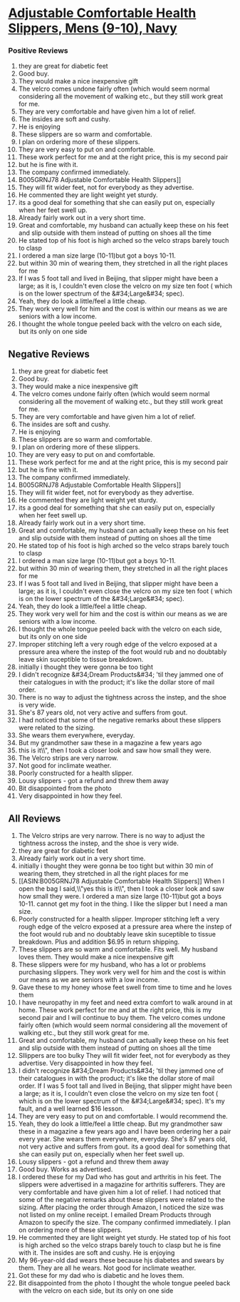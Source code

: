 # [Adjustable Comfortable Health Slippers, Mens (9-10), Navy](https://products.checkmycream.com/products/Adjustable-Comfortable-Health-Slippers-Mens-(9-10)-Navy.html)

### Positive Reviews

<ol>
      <li>they are great for diabetic feet</li>
      <li>Good buy.  </li>
      <li>They would  make a nice inexpensive gift</li>
      <li>The velcro comes undone fairly often (which would seem normal considering all the movement of walking etc., but they still work great for me.</li>
      <li>They are very comfortable and have given him a lot of relief.  </li>
      <li>The insides are soft and cushy.  </li>
      <li>He is enjoying</li>
      <li>These slippers are  so warm and comfortable.</li>
      <li>I plan on ordering more of these slippers.</li>
      <li>They are very easy to put on and comfortable.  </li>
      <li>These work perfect for me and at the right price, this is my second pair</li>
      <li>but he is fine with it.  </li>
      <li>The company confirmed immediately.  </li>
      <li>B005GRNJ78 Adjustable Comfortable Health Slippers]]</li>
      <li>They will fit wider feet, not for everybody as they advertise.  </li>
      <li>He commented they are light weight yet sturdy.  </li>
      <li>its a good deal for something that she can easily put on, especially when her feet swell up.</li>
      <li>Already fairly work out in a very short time.</li>
      <li>Great and comfortable, my husband can actually keep these on his feet and slip outside with them instead of putting on shoes all the time</li>
      <li>He stated top of his foot is high arched so the velco straps barely touch to clasp</li>
      <li>I ordered a man size large (10-11)but got a boys 10-11.</li>
      <li>but within 30 min of wearing them, they stretched in all the right places for me</li>
      <li>If I was 5 foot tall and lived in Beijing, that slipper might have been a large; as it is, I couldn&#x27;t even close the velcro on my size ten foot ( which is on the lower spectrum of the &amp;#34;Large&amp;#34; spec).</li>
      <li>Yeah, they do look a little/feel a little cheap.</li>
      <li>They work very well for him and the cost is within our means as we are seniors with a low income.</li>
      <li>I thought the whole tongue peeled back with the velcro on each side, but its only on one side</li>
</ol>


<h2>Negative Reviews</h2>
<ol>
<li> they are great for diabetic feet</li>
<li> Good buy.  </li>
<li> They would  make a nice inexpensive gift</li>
<li> The velcro comes undone fairly often (which would seem normal considering all the movement of walking etc., but they still work great for me.</li>
<li> They are very comfortable and have given him a lot of relief.  </li>
<li> The insides are soft and cushy.  </li>
<li> He is enjoying</li>
<li> These slippers are  so warm and comfortable.</li>
<li> I plan on ordering more of these slippers.</li>
<li> They are very easy to put on and comfortable.  </li>
<li> These work perfect for me and at the right price, this is my second pair</li>
<li> but he is fine with it.  </li>
<li> The company confirmed immediately.  </li>
<li> B005GRNJ78 Adjustable Comfortable Health Slippers]]</li>
<li> They will fit wider feet, not for everybody as they advertise.  </li>
<li> He commented they are light weight yet sturdy.  </li>
<li> its a good deal for something that she can easily put on, especially when her feet swell up.</li>
<li> Already fairly work out in a very short time.</li>
<li> Great and comfortable, my husband can actually keep these on his feet and slip outside with them instead of putting on shoes all the time</li>
<li> He stated top of his foot is high arched so the velco straps barely touch to clasp</li>
<li> I ordered a man size large (10-11)but got a boys 10-11.</li>
<li> but within 30 min of wearing them, they stretched in all the right places for me</li>
<li> If I was 5 foot tall and lived in Beijing, that slipper might have been a large; as it is, I couldn&#x27;t even close the velcro on my size ten foot ( which is on the lower spectrum of the &amp;#34;Large&amp;#34; spec).</li>
<li> Yeah, they do look a little/feel a little cheap.</li>
<li> They work very well for him and the cost is within our means as we are seniors with a low income.</li>
<li> I thought the whole tongue peeled back with the velcro on each side, but its only on one side</li>
<li> Improper stitching left a very rough edge of the velcro exposed at a pressure area where the instep of the foot would rub and no doubtably leave skin suceptible to tissue breakdown.</li>
<li> initially i thought they were gonna be too tight</li>
<li> I didn&#x27;t recognize &amp;#34;Dream Products&amp;#34; &#x27;til they jammed one of their catalogues in with the product; it&#x27;s like the dollar store of mail order.</li>
<li> There is no way to adjust the tightness across the instep, and the shoe is very wide.</li>
<li> She&#x27;s 87 years old, not very active and suffers from gout.</li>
<li> I had noticed that some of the negative remarks about these slippers were related to the sizing.  </li>
<li> She wears them everywhere, everyday.</li>
<li> But my grandmother saw these in a magazine a few years ago</li>
<li> this is it\\&quot;, then I took a closer look and saw how small they were.</li>
<li> The Velcro strips are very narrow.</li>
<li> Not good for inclimate weather.</li>
<li> Poorly constructed for a health slipper.</li>
<li> Lousy slippers - got a refund and threw them away</li>
<li> Bit disappointed from the photo</li>
<li> Very disappointed in how they feel.</li>
</ol>

<h2>All Reviews</h2>

<ol>
    <li> The Velcro strips are very narrow. There is no way to adjust the tightness across the instep, and the shoe is very wide.</li>
    <li> they are great for diabetic feet</li>
    <li> Already fairly work out in a very short time.</li>
    <li> initially i thought they were gonna be too tight but within 30 min of wearing them, they stretched in all the right places for me</li>
    <li> [[ASIN:B005GRNJ78 Adjustable Comfortable Health Slippers]] When I open the bag I said,\\&quot;yes this is it\\&quot;, then I took a closer look and saw how small they were. I ordered a man size large (10-11)but got a boys 10-11. cannot get my foot in the thing. I like the slipper but I need a man size.</li>
    <li> Poorly constructed for a health slipper. Improper stitching left a very rough edge of the velcro exposed at a pressure area where the instep of the foot would rub and no doubtably leave skin suceptible to tissue breakdown. Plus and addition $6.95 in return shipping.</li>
    <li> These slippers are  so warm and comfortable. Fits well. My husband loves them. They would  make a nice inexpensive gift</li>
    <li> These slippers were for my husband, who has a lot or problems purchasing slippers.  They work very well for him and the cost is within our means as we are seniors with a low income.</li>
    <li> Gave these to my honey whose feet swell from time to time and he loves them</li>
    <li> I have neuropathy in my feet and need extra comfort to walk around in at home. These work perfect for me and at the right price, this is my second pair and I will continue to buy them. The velcro comes undone fairly often (which would seem normal considering all the movement of walking etc., but they still work great for me.</li>
    <li> Great and comfortable, my husband can actually keep these on his feet and slip outside with them instead of putting on shoes all the time</li>
    <li> Sllippers are too bulky  They will fit wider feet, not for everybody as they advertise.  Very disappointed in how they feel.</li>
    <li> I didn&#x27;t recognize &amp;#34;Dream Products&amp;#34; &#x27;til they jammed one of their catalogues in with the product; it&#x27;s like the dollar store of mail order. If I was 5 foot tall and lived in Beijing, that slipper might have been a large; as it is, I couldn&#x27;t even close the velcro on my size ten foot ( which is on the lower spectrum of the &amp;#34;Large&amp;#34; spec). It&#x27;s my fault, and a well learned $16 lesson.</li>
    <li> They are very easy to put on and comfortable.  I would recommend the.</li>
    <li> Yeah, they do look a little/feel a little cheap. But my grandmother saw these in a magazine a few years ago and I have been ordering her a pair every year. She wears them everywhere, everyday. She&#x27;s 87 years old, not very active and suffers from gout. its a good deal for something that she can easily put on, especially when her feet swell up.</li>
    <li> Lousy slippers - got a refund and threw them away</li>
    <li> Good buy.  Works as advertised.</li>
    <li> I ordered these for my Dad who has gout and arthritis in his feet.  The slippers were advertised in a magazine for arthritis sufferers.  They are very comfortable and have given him a lot of relief.  I had noticed that some of the negative remarks about these slippers were related to the sizing.  After placing the order through Amazon, I noticed the size was not listed on my online receipt.  I emailed Dream Products through Amazon to specify the size.  The company confirmed immediately.  I plan on ordering more of these slippers.</li>
    <li> He commented they are light weight yet sturdy.  He stated top of his foot is high arched so the velco straps barely touch to clasp but he is fine with it.  The insides are soft and cushy.  He is enjoying</li>
    <li> My 96-year-old dad wears these because hjs diabetes and swears by them. They are all he wears. Not good for inclimate weather.</li>
    <li> Got these for my dad who is diabetic and he loves them.</li>
    <li> Bit disappointed from the photo I thought the whole tongue peeled back with the velcro on each side, but its only on one side</li>
</ol>




